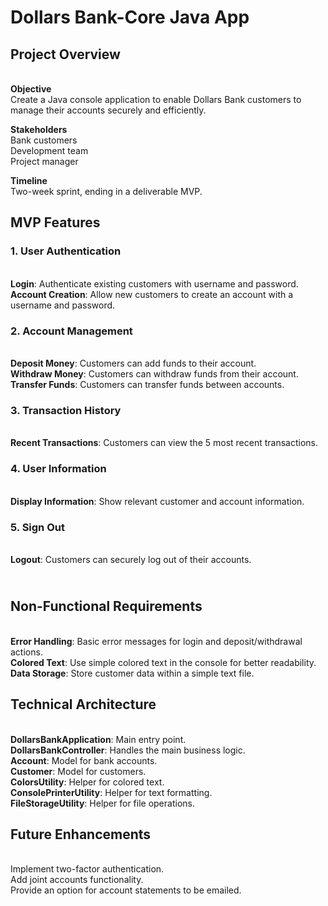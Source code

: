 # **Dollars Bank-Core Java App**

## Project Overview

**<br>Objective**
<br>Create a Java console application to enable Dollars Bank customers to manage their accounts securely and efficiently.

**Stakeholders**
<br>Bank customers
<br>Development team
<br>Project manager

**Timeline**
<br>Two-week sprint, ending in a deliverable MVP.

## MVP Features
### 1. **User Authentication**
<br>**Login**: Authenticate existing customers with username and password.
<br>**Account Creation**: Allow new customers to create an account with a username and password.

### 2. **Account Management**
<br>**Deposit Money**: Customers can add funds to their account.
<br>**Withdraw Money**: Customers can withdraw funds from their account.
<br>**Transfer Funds**: Customers can transfer funds between accounts.

### 3. **Transaction History**
<br>**Recent Transactions**: Customers can view the 5 most recent transactions.

### 4. **User Information**
<br>**Display Information**: Show relevant customer and account information.

### 5. **Sign Out**
<br>**Logout**: Customers can securely log out of their accounts.

## <br>Non-Functional Requirements
<br>**Error Handling**: Basic error messages for login and deposit/withdrawal actions.
<br>**Colored Text**: Use simple colored text in the console for better readability.
<br>**Data Storage**: Store customer data within a simple text file.

## Technical Architecture
<br>**DollarsBankApplication**: Main entry point.
<br>**DollarsBankController**: Handles the main business logic.
<br>**Account**: Model for bank accounts.
<br>**Customer**: Model for customers.
<br>**ColorsUtility**: Helper for colored text.
<br>**ConsolePrinterUtility**: Helper for text formatting.
<br>**FileStorageUtility**: Helper for file operations.

## Future Enhancements
<br>Implement two-factor authentication.
<br>Add joint accounts functionality.
<br>Provide an option for account statements to be emailed.













